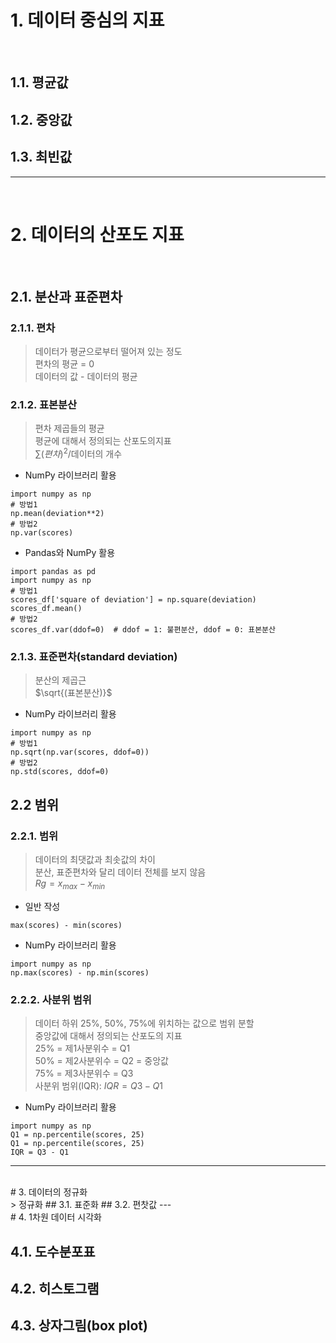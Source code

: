 # 1. 데이터 중심의 지표
<br/>

## 1.1. 평균값
## 1.2. 중앙값
## 1.3. 최빈값
---
<br/>

# 2. 데이터의 산포도 지표
<br/>

## 2.1. 분산과 표준편차
### 2.1.1. 편차
> 데이터가 평균으로부터 떨어져 있는 정도<br/>
> 편차의 평균 = 0<br/>
> 데이터의 값 - 데이터의 평균
### 2.1.2. 표본분산
> 편차 제곱들의 평균<br/>
> 평균에 대해서 정의되는 산포도의지표<br/>
> $\sum{(편차)^2}$/데이터의 개수
- NumPy 라이브러리 활용
```
import numpy as np
# 방법1
np.mean(deviation**2)
# 방법2
np.var(scores)
```
- Pandas와 NumPy 활용
```
import pandas as pd
import numpy as np
# 방법1
scores_df['square of deviation'] = np.square(deviation)
scores_df.mean()
# 방법2
scores_df.var(ddof=0)  # ddof = 1: 불편분산, ddof = 0: 표본분산
```
### 2.1.3. 표준편차(standard deviation)
> 분산의 제곱근<br/>
> $\sqrt{(표본분산)}$
- NumPy 라이브러리 활용
```
import numpy as np
# 방법1
np.sqrt(np.var(scores, ddof=0))
# 방법2
np.std(scores, ddof=0)
```
## 2.2 범위
  ### 2.2.1. 범위
  > 데이터의 최댓값과 최솟값의 차이<br/>
  > 분산, 표준편차와 달리 데이터 전체를 보지 않음<br/>
  > $Rg = x_{max} - x_{min}$
  - 일반 작성
  ```
  max(scores) - min(scores)
  ```
  - NumPy 라이브러리 활용
  ```
  import numpy as np
  np.max(scores) - np.min(scores)
  ```
  ### 2.2.2. 사분위 범위
  > 데이터 하위 25%, 50%, 75%에 위치하는 값으로 범위 분할<br/>
  > 중앙값에 대해서 정의되는 산포도의 지표<br/>
  > 25% = 제1사분위수 = Q1<br/>
  > 50% = 제2사분위수 = Q2 = 중앙값<br/>
  > 75% = 제3사분위수 = Q3<br/>
  > 사분위 범위(IQR): $IQR = Q3 - Q1$<br/>
  - NumPy 라이브러리 활용
  ```
  import numpy as np
  Q1 = np.percentile(scores, 25)
  Q1 = np.percentile(scores, 25)
  IQR = Q3 - Q1
  ```
---
<br/>
# 3. 데이터의 정규화
<br/>
> 정규화 
## 3.1. 표준화
## 3.2. 편찻값
---
<br/>
# 4. 1차원 데이터 시각화
<br/>

## 4.1. 도수분포표
## 4.2. 히스토그램
## 4.3. 상자그림(box plot)
